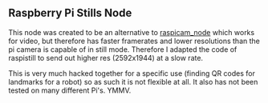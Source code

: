 Raspberry Pi Stills Node
------------------------

This node was created to be an alternative to [raspicam_node](https://github.com/UbiquityRobotics/raspicam_node)
which works for video, but therefore has faster framerates and lower resolutions than the pi camera is capable of in still mode.
Therefore I adapted the code of raspistill to send out higher res (2592x1944) at a slow rate.

This is very much hacked together for a specific use (finding QR codes for landmarks for a robot) so as such it is not 
flexible at all. It also has not been tested on many different Pi's. YMMV.
